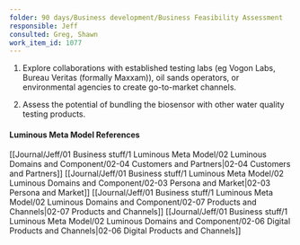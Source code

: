 ```yaml
---
folder: 90 days/Business development/Business Feasibility Assessment
responsible: Jeff
consulted: Greg, Shawn
work_item_id: 1077
---
```

1. Explore collaborations with established testing labs (eg Vogon Labs, Bureau Veritas (formally Maxxam)), oil sands operators, or environmental agencies to create go-to-market channels.  

2. Assess the potential of bundling the biosensor with other water quality testing products.


#### Luminous Meta Model References

[[Journal/Jeff/01 Business stuff/1 Luminous Meta Model/02 Luminous Domains and Component/02-04 Customers and Partners|02-04 Customers and Partners]]
[[Journal/Jeff/01 Business stuff/1 Luminous Meta Model/02 Luminous Domains and Component/02-03 Persona and Market|02-03 Persona and Market]]
[[Journal/Jeff/01 Business stuff/1 Luminous Meta Model/02 Luminous Domains and Component/02-07 Products and Channels|02-07 Products and Channels]]
[[Journal/Jeff/01 Business stuff/1 Luminous Meta Model/02 Luminous Domains and Component/02-06 Digital Products and Channels|02-06 Digital Products and Channels]]




